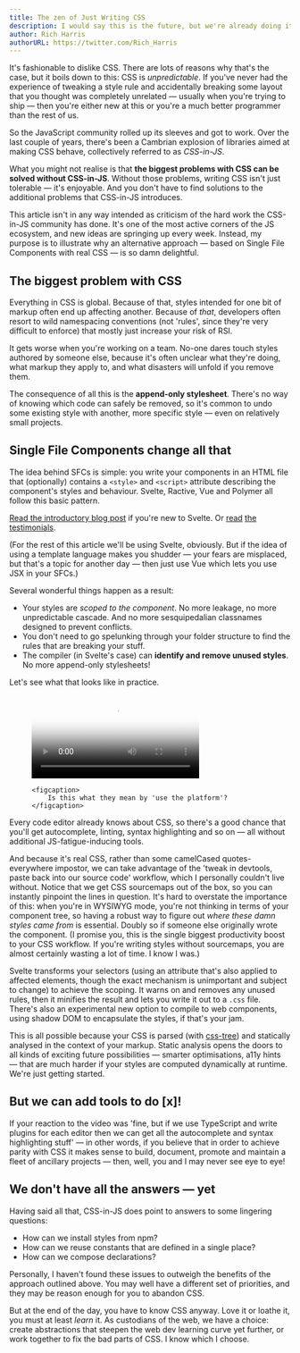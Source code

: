 ```yaml
---
title: The zen of Just Writing CSS
description: I would say this is the future, but we're already doing it.
author: Rich Harris
authorURL: https://twitter.com/Rich_Harris
---
```


It's fashionable to dislike CSS. There are lots of reasons why that's the case, but it boils down to this: CSS is *unpredictable*. If you've never had the experience of tweaking a style rule and accidentally breaking some layout that you thought was completely unrelated — usually when you're trying to ship — then you're either new at this or you're a much better programmer than the rest of us.

So the JavaScript community rolled up its sleeves and got to work. Over the last couple of years, there's been a Cambrian explosion of libraries aimed at making CSS behave, collectively referred to as *CSS-in-JS*.

What you might not realise is that **the biggest problems with CSS can be solved without CSS-in-JS**. Without those problems, writing CSS isn't just tolerable — it's enjoyable. And you don't have to find solutions to the additional problems that CSS-in-JS introduces.

This article isn't in any way intended as criticism of the hard work the CSS-in-JS community has done. It's one of the most active corners of the JS ecosystem, and new ideas are springing up every week. Instead, my purpose is to illustrate why an alternative approach — based on Single File Components with real CSS — is so damn delightful.


## The biggest problem with CSS

Everything in CSS is global. Because of that, styles intended for one bit of markup often end up affecting another. Because of *that*, developers often resort to wild namespacing conventions (not 'rules', since they're very difficult to enforce) that mostly just increase your risk of RSI.

It gets worse when you're working on a team. No-one dares touch styles authored by someone else, because it's often unclear what they're doing, what markup they apply to, and what disasters will unfold if you remove them.

The consequence of all this is the **append-only stylesheet**. There's no way of knowing which code can safely be removed, so it's common to undo some existing style with another, more specific style — even on relatively small projects.


## Single File Components change all that

The idea behind SFCs is simple: you write your components in an HTML file that (optionally) contains a `<style>` and `<script>` attribute describing the component's styles and behaviour. Svelte, Ractive, Vue and Polymer all follow this basic pattern.

<aside>
	<p><a href="https://svelte.technology/blog/frameworks-without-the-framework">Read the introductory blog post</a> if you're new to Svelte. Or <a href="https://twitter.com/padolsey/status/899717303234908160">read</a> <a href="https://twitter.com/sveltejs/status/901818357644701696">the</a> <a href="https://twitter.com/sveltejs/status/901818106309476352">testimonials</a>.</p>
</aside>

(For the rest of this article we'll be using Svelte, obviously. But if the idea of using a template language makes you shudder — your fears are misplaced, but that's a topic for another day — then just use Vue which lets you use JSX in your SFCs.)

Several wonderful things happen as a result:

* Your styles are *scoped to the component*. No more leakage, no more unpredictable cascade. And no more sesquipedalian classnames designed to prevent conflicts.
* You don't need to go spelunking through your folder structure to find the rules that are breaking your stuff.
* The compiler (in Svelte's case) can **identify and remove unused styles**. No more append-only stylesheets!

Let's see what that looks like in practice.

<figure>
	<video controls poster='https://svelte-technology-assets.surge.sh/just-write-css.jpg'>
		<source type='video/mp4' src='https://svelte-technology-assets.surge.sh/just-write-css.mp4'>
	</video>

	<figcaption>
		Is this what they mean by 'use the platform'?
	</figcaption>
</figure>

Every code editor already knows about CSS, so there's a good chance that you'll get autocomplete, linting, syntax highlighting and so on — all without additional JS-fatigue-inducing tools.

And because it's real CSS, rather than some camelCased quotes-everywhere impostor, we can take advantage of the 'tweak in devtools, paste back into our source code' workflow, which I personally couldn't live without. Notice that we get CSS sourcemaps out of the box, so you can instantly pinpoint the lines in question. It's hard to overstate the importance of this: when you're in WYSIWYG mode, you're not thinking in terms of your component tree, so having a robust way to figure out *where these damn styles came from* is essential. Doubly so if someone else originally wrote the component. (I promise you, this is the single biggest productivity boost to your CSS workflow. If you're writing styles without sourcemaps, you are almost certainly wasting a lot of time. I know I was.)

Svelte transforms your selectors (using an attribute that's also applied to affected elements, though the exact mechanism is unimportant and subject to change) to achieve the scoping. It warns on and removes any unused rules, then it minifies the result and lets you write it out to a `.css` file. There's also an experimental new option to compile to web components, using shadow DOM to encapsulate the styles, if that's your jam.

This is all possible because your CSS is parsed (with [css-tree](https://github.com/csstree/csstree)) and statically analysed in the context of your markup. Static analysis opens the doors to all kinds of exciting future possibilities — smarter optimisations, a11y hints — that are much harder if your styles are computed dynamically at runtime. We're just getting started.


## But we can add tools to do [x]!

If your reaction to the video was 'fine, but if we use TypeScript and write plugins for each editor then we can get all the autocomplete and syntax highlighting stuff' — in other words, if you believe that in order to achieve parity with CSS it makes sense to build, document, promote and maintain a fleet of ancillary projects — then, well, you and I may never see eye to eye!


## We don't have all the answers — yet

Having said all that, CSS-in-JS does point to answers to some lingering questions:

* How can we install styles from npm?
* How can we reuse constants that are defined in a single place?
* How can we compose declarations?

Personally, I haven't found these issues to outweigh the benefits of the approach outlined above. You may well have a different set of priorities, and they may be reason enough for you to abandon CSS.

But at the end of the day, you have to know CSS anyway. Love it or loathe it, you must at least *learn* it. As custodians of the web, we have a choice: create abstractions that steepen the web dev learning curve yet further, or work together to fix the bad parts of CSS. I know which I choose.
